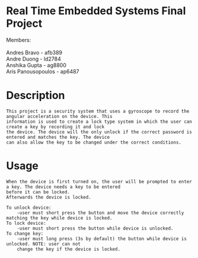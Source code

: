 # Real Time Embedded Systems Final Project

Members:<br><br>
    Andres Bravo - afb389<br>
    Andre Duong - ld2784<br>
    Anshika Gupta - ag8800<br>
    Aris Panousopoulos - ap6487

# Description
    This project is a security system that uses a gyroscope to record the angular acceleration on the device. This
    information is used to create a lock type system in which the user can create a key by recording it and lock
    the device. The device will the only unlock if the correct password is entered and matches the key. The device
    can also allow the key to be changed under the correct conditions.

# Usage
    When the device is first turned on, the user will be prompted to enter a key. The device needs a key to be entered
    before it can be locked.
    Afterwards the device is locked.

    To unlock device:
        -user must short press the button and move the device correctly matching the key while device is locked.
    To lock device:
        -user must short press the button while device is unlocked.
    To change key:
        -user must long press (3s by default) the button while device is unlocked. NOTE: user can not
        change the key if the device is locked.
